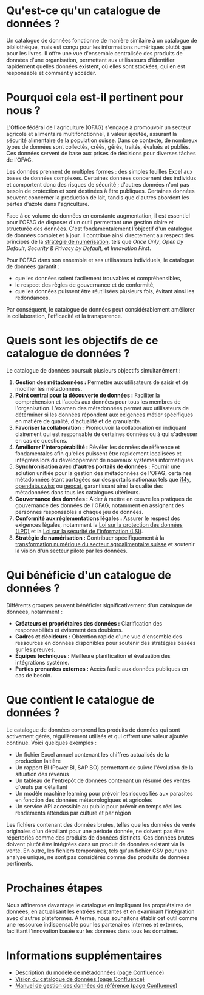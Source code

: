 # Qu'est-ce qu'un catalogue de données ?

Un catalogue de données fonctionne de manière similaire à un catalogue de bibliothèque, mais est conçu pour les informations numériques plutôt que pour les livres.
Il offre une vue d'ensemble centralisée des produits de données d'une organisation, permettant aux utilisateurs d'identifier rapidement quelles données existent, où elles sont stockées, qui en est responsable et comment y accéder.

# Pourquoi cela est-il pertinent pour nous ?

L'Office fédéral de l'agriculture (OFAG) s'engage à promouvoir un secteur agricole et alimentaire multifonctionnel, à valeur ajoutée, assurant la sécurité alimentaire de la population suisse.
Dans ce contexte, de nombreux types de données sont collectés, créés, gérés, traités, évalués et publiés.
Ces données servent de base aux prises de décisions pour diverses tâches de l'OFAG.

Les données prennent de multiples formes : des simples feuilles Excel aux bases de données complexes.
Certaines données concernent des individus et comportent donc des risques de sécurité ; d'autres données n'ont pas besoin de protection et sont destinées à être publiques. 
Certaines données peuvent concerner la production de lait, tandis que d'autres abordent les pertes d'azote dans l'agriculture.

Face à ce volume de données en constante augmentation, il est essentiel pour l'OFAG de disposer d'un outil permettant une gestion claire et structurée des données.
C'est fondamentalement l'objectif d'un catalogue de données complet et à jour.
Il contribue ainsi directement au respect des principes de la [stratégie de numérisation](https://digiagrifood.ch/digiknowhow/digitalisierungsstrategie), tels que *Once Only*, *Open by Default*, *Security & Privacy by Default*, et *Innovation First*.

Pour l'OFAG dans son ensemble et ses utilisateurs individuels, le catalogue de données garantit :

- que les données soient facilement trouvables et compréhensibles,
- le respect des règles de gouvernance et de conformité,
- que les données puissent être réutilisées plusieurs fois, évitant ainsi les redondances.

Par conséquent, le catalogue de données peut considérablement améliorer la collaboration, l'efficacité et la transparence.

# Quels sont les objectifs de ce catalogue de données ?

Le catalogue de données poursuit plusieurs objectifs simultanément :

1. **Gestion des métadonnées :** Permettre aux utilisateurs de saisir et de modifier les métadonnées.
2. **Point central pour la découverte de données :** Faciliter la compréhension et l'accès aux données pour tous les membres de l'organisation. L'examen des métadonnées permet aux utilisateurs de déterminer si les données répondent aux exigences métier spécifiques en matière de qualité, d'actualité et de granularité.
3. **Favoriser la collaboration :** Promouvoir la collaboration en indiquant clairement qui est responsable de certaines données ou à qui s'adresser en cas de questions.
4. **Améliorer l'interopérabilité :** Révéler les données de référence et fondamentales afin qu'elles puissent être rapidement localisées et intégrées lors du développement de nouveaux systèmes informatiques.
5. **Synchronisation avec d'autres portails de données :** Fournir une solution unifiée pour la gestion des métadonnées de l'OFAG, certaines métadonnées étant partagées sur des portails nationaux tels que [i14y](https://www.i14y.admin.ch/), [opendata.swiss](https://opendata.swiss/) ou [geocat](https://www.geocat.ch/datahub), garantissant ainsi la qualité des métadonnées dans tous les catalogues ultérieurs.
6. **Gouvernance des données :** Aider à mettre en œuvre les pratiques de gouvernance des données de l'OFAG, notamment en assignant des personnes responsables à chaque jeu de données.
7. **Conformité aux réglementations légales :** Assurer le respect des exigences légales, notamment la [Loi sur la protection des données (LPD)](https://www.fedlex.admin.ch/eli/cc/2022/491) et la [Loi sur la sécurité de l'information (LSI)](https://www.fedlex.admin.ch/eli/cc/2022/232).
8. **Stratégie de numérisation :** Contribuer spécifiquement à la [transformation numérique du secteur agroalimentaire suisse](https://digiagrifood.ch/digiknowhow/digitalisierungsstrategie) et soutenir la vision d'un secteur piloté par les données.

# Qui bénéficie d'un catalogue de données ?

Différents groupes peuvent bénéficier significativement d'un catalogue de données, notamment :

- **Créateurs et propriétaires des données :** Clarification des responsabilités et évitement des doublons.
- **Cadres et décideurs :** Obtention rapide d'une vue d'ensemble des ressources en données disponibles pour soutenir des stratégies basées sur les preuves.
- **Équipes techniques :** Meilleure planification et évaluation des intégrations système.
- **Parties prenantes externes :** Accès facile aux données publiques en cas de besoin.

# Que contient le catalogue de données ?
Le catalogue de données comprend les produits de données qui sont activement gérés, régulièrement utilisés et qui offrent une valeur ajoutée continue. Voici quelques exemples :
- Un fichier Excel annuel contenant les chiffres actualisés de la production laitière
- Un rapport BI (Power BI, SAP BO) permettant de suivre l'évolution de la situation des revenus
- Un tableau de l'entrepôt de données contenant un résumé des ventes d'œufs par détaillant
- Un modèle machine learning pour prévoir les risques liés aux parasites en fonction des données météorologiques et agricoles
- Un service API accessible au public pour prévoir en temps réel les rendements attendus par culture et par région

Les fichiers contenant des données brutes, telles que les données de vente originales d'un détaillant pour une période donnée, ne doivent pas être répertoriés comme des produits de données distincts. Ces données brutes doivent plutôt être intégrées dans un produit de données existant via la vente.
En outre, les fichiers temporaires, tels qu'un fichier CSV pour une analyse unique, ne sont pas considérés comme des produits de données pertinents.

# Prochaines étapes

Nous affinerons davantage le catalogue en impliquant les propriétaires de données, en actualisant les entrées existantes et en examinant l'intégration avec d'autres plateformes.
À terme, nous souhaitons établir cet outil comme une ressource indispensable pour les partenaires internes et externes, facilitant l'innovation basée sur les données dans tous les domaines.

# Informations supplémentaires

- [Description du modèle de métadonnées (page Confluence)](https://blw-ofag-ufag.atlassian.net/wiki/spaces/AB/pages/403701818)
- [Vision du catalogue de données (page Confluence)](https://blw-ofag-ufag.atlassian.net/wiki/spaces/KDT/pages/342098136)
- [Manuel de gestion des données de référence (page Confluence)](https://blw-ofag-ufag.atlassian.net/wiki/spaces/AB/pages/354025506)
